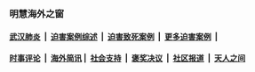 
### 明慧海外之窗

####  [武汉肺炎](indexes/365.md?t=07190401) &nbsp;|&nbsp;  [迫害案例综述](indexes/328.md?t=07190401) &nbsp;|&nbsp; [迫害致死案例](indexes/277.md?t=07190401)  &nbsp;|&nbsp; [更多迫害案例](indexes/81.md?t=07190401)  &nbsp;|&nbsp; 
####  [时事评论](indexes/19.md?t=07190401) &nbsp;|&nbsp; [海外简讯](indexes/245.md?t=07190401)&nbsp;|&nbsp;  [社会支持](indexes/140.md?t=07190401) &nbsp;|&nbsp; [褒奖决议](indexes/282.md?t=07190401) &nbsp;|&nbsp; [社区报道](indexes/91.md?t=07190401)  &nbsp;|&nbsp; [天人之间](indexes/78.md?t=07190401) 

